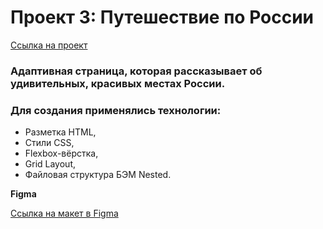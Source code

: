 # Проект 3: Путешествие по России

[Ссылка на проект](https://elena-13-09.github.io/russian-travel/index.html)

### Адаптивная страница, которая рассказывает об удивительных, красивых местах России.

### Для создания применялись технологии:
+ Разметка HTML,
+ Стили CSS,
+ Flexbox-вёрстка,
+ Grid Layout,
+ Файловая структура БЭМ Nested.

**Figma**

[Ссылка на макет в Figma](https://www.figma.com/file/MTZ7K0gUaN07iNIj8YCcLm/Russia-(mobile)-(Copy)?node-id=0%3A1)





